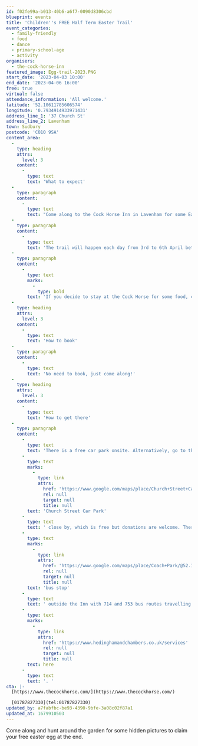```yaml
---
id: f02fe99a-b013-40b6-a6f7-0090d8306cbd
blueprint: events
title: 'Children''s FREE Half Term Easter Trail'
event_categories:
  - family-friendly
  - food
  - dance
  - primary-school-age
  - activity
organisers:
  - the-cock-horse-inn
featured_image: Egg-trail-2023.PNG
start_date: '2023-04-03 10:00'
end_date: '2023-04-06 16:00'
free: true
virtual: false
attendance_information: 'All welcome.'
latitude: '52.10611785606574'
longitude: '0.7934914933971431'
address_line_1: '37 Church St'
address_line_2: Lavenham
town: Sudbury
postcode: 'CO10 9SA'
content_area:
  -
    type: heading
    attrs:
      level: 3
    content:
      -
        type: text
        text: 'What to expect'
  -
    type: paragraph
    content:
      -
        type: text
        text: "Come along to the Cock Horse Inn in Lavenham for some Easter fun for your little ones. Collect a worksheet from the takeaway Kiosk\_and follow the signs through the Easter Trail,\_fill in the 10 Easter pictures along the way\_and collect your FREE Easter Egg\_at the end! "
  -
    type: paragraph
    content:
      -
        type: text
        text: 'The trail will happen each day from 3rd to 6th April between 10am and 4pm. '
  -
    type: paragraph
    content:
      -
        type: text
        marks:
          -
            type: bold
        text: 'If you decide to stay at the Cock Horse for some food, children eat FREE all Easter holidays!'
  -
    type: heading
    attrs:
      level: 3
    content:
      -
        type: text
        text: 'How to book'
  -
    type: paragraph
    content:
      -
        type: text
        text: 'No need to book, just come along!'
  -
    type: heading
    attrs:
      level: 3
    content:
      -
        type: text
        text: 'How to get there'
  -
    type: paragraph
    content:
      -
        type: text
        text: 'There is a free car park onsite. Alternatively, go to the '
      -
        type: text
        marks:
          -
            type: link
            attrs:
              href: 'https://www.google.com/maps/place/Church+Street+Car+Park/@52.1061445,0.793753,18.85z/data=!4m6!3m5!1s0x47d9addcd49a4835:0xed4ce2a23285f960!8m2!3d52.1058785!4d0.7940198!16s%2Fg%2F11rsbgr9fy'
              rel: null
              target: null
              title: null
        text: 'Church Street Car Park'
      -
        type: text
        text: ' close by, which is free but donations are welcome. There is also a '
      -
        type: text
        marks:
          -
            type: link
            attrs:
              href: 'https://www.google.com/maps/place/Coach+Park/@52.1062402,0.7930116,19.1z/data=!4m6!3m5!1s0x47d9aca0fd19bab9:0x2a4845be0bb06af5!8m2!3d52.10619!4d0.7935!16s%2Fg%2F1q67r0b2q'
              rel: null
              target: null
              title: null
        text: 'bus stop'
      -
        type: text
        text: ' outside the Inn with 714 and 753 bus routes travelling to Sudbury, Bury St. Edmunds and Colchester, see timetable '
      -
        type: text
        marks:
          -
            type: link
            attrs:
              href: 'https://www.hedinghamandchambers.co.uk/services'
              rel: null
              target: null
              title: null
        text: here
      -
        type: text
        text: '. '
cta: |-
  [https://www.thecockhorse.com/](https://www.thecockhorse.com/)

  [01787827330](tel:01787827330)
updated_by: a7fabfbc-be93-4390-9bfe-3a08c02f87a1
updated_at: 1679910503
---
```

Come along and hunt around the garden for some hidden pictures to claim your free easter egg at the end.